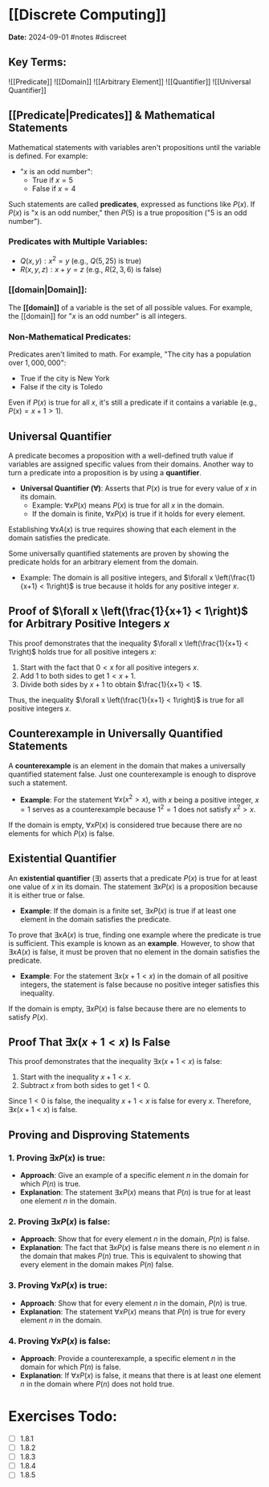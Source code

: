 # [[Discrete Computing]]
**Date:** 2024-09-01
#notes #discreet

## Key Terms:

![[Predicate]]
![[Domain]]
![[Arbitrary Element]]
![[Quantifier]]
![[Universal Quantifier]]
## [[Predicate|Predicates]] & Mathematical Statements

Mathematical statements with variables aren't propositions until the variable is defined. For example:

- "$x$ is an odd number":
  - True if $x = 5$
  - False if $x = 4$

Such statements are called **predicates**, expressed as functions like $P(x)$. If $P(x)$ is "x is an odd number," then $P(5)$ is a true proposition ("5 is an odd number").

### Predicates with Multiple Variables:
- $Q(x, y) : x^2 = y$ (e.g., $Q(5, 25)$ is true)
- $R(x, y, z) : x + y = z$ (e.g., $R(2, 3, 6)$ is false)

### [[domain|Domain]]:
The **[[domain]]** of a variable is the set of all possible values. For example, the [[domain]] for "$x$ is an odd number" is all integers.

### Non-Mathematical Predicates:
Predicates aren't limited to math. For example, "The city has a population over $1,000,000$":

- True if the city is New York
- False if the city is Toledo

Even if $P(x)$ is true for all $x$, it's still a predicate if it contains a variable (e.g., $P(x) = x + 1 > 1$).

## Universal Quantifier

A predicate becomes a proposition with a well-defined truth value if variables are assigned specific values from their domains. Another way to turn a predicate into a proposition is by using a **quantifier**.

- **Universal Quantifier ($\forall$)**: Asserts that $P(x)$ is true for every value of $x$ in its domain.
  - Example: $\forall x P(x)$ means $P(x)$ is true for all $x$ in the domain.
  - If the domain is finite, $\forall x P(x)$ is true if it holds for every element.

Establishing $\forall x A(x)$ is true requires showing that each element in the domain satisfies the predicate.

Some universally quantified statements are proven by showing the predicate holds for an arbitrary element from the domain.

- Example: The domain is all positive integers, and $\forall x \left(\frac{1}{x+1} < 1\right)$ is true because it holds for any positive integer $x$.

## Proof of $\forall x \left(\frac{1}{x+1} < 1\right)$ for Arbitrary Positive Integers $x$

This proof demonstrates that the inequality $\forall x \left(\frac{1}{x+1} < 1\right)$ holds true for all positive integers $x$:

1. Start with the fact that $0 < x$ for all positive integers $x$.
2. Add 1 to both sides to get $1 < x + 1$.
3. Divide both sides by $x + 1$ to obtain $\frac{1}{x+1} < 1$.

Thus, the inequality $\forall x \left(\frac{1}{x+1} < 1\right)$ is true for all positive integers $x$.

## Counterexample in Universally Quantified Statements

A **counterexample** is an element in the domain that makes a universally quantified statement false. Just one counterexample is enough to disprove such a statement.

- **Example**: For the statement $\forall x(x^2 > x)$, with $x$ being a positive integer, $x = 1$ serves as a counterexample because $1^2 = 1$ does not satisfy $x^2 > x$.

If the domain is empty, $\forall x P(x)$ is considered true because there are no elements for which $P(x)$ is false.
## Existential Quantifier

An **existential quantifier** ($\exists$) asserts that a predicate $P(x)$ is true for at least one value of $x$ in its domain. The statement $\exists xP(x)$ is a proposition because it is either true or false.

- **Example**: If the domain is a finite set, $\exists xP(x)$ is true if at least one element in the domain satisfies the predicate.

To prove that $\exists xA(x)$ is true, finding one example where the predicate is true is sufficient. This example is known as an **example**. However, to show that $\exists xA(x)$ is false, it must be proven that no element in the domain satisfies the predicate.

- **Example**: For the statement $\exists x(x + 1 < x)$ in the domain of all positive integers, the statement is false because no positive integer satisfies this inequality.

If the domain is empty, $\exists xP(x)$ is false because there are no elements to satisfy $P(x)$.

## Proof That $\exists x (x + 1 < x)$ Is False

This proof demonstrates that the inequality $\exists x (x + 1 < x)$ is false:

1. Start with the inequality $x + 1 < x$.
2. Subtract $x$ from both sides to get $1 < 0$.

Since $1 < 0$ is false, the inequality $x + 1 < x$ is false for every $x$. Therefore, $\exists x (x + 1 < x)$ is false.

## Proving and Disproving Statements

### 1. Proving $\exists xP(x)$ is true:
- **Approach**: Give an example of a specific element $n$ in the domain for which $P(n)$ is true.
- **Explanation**: The statement $\exists xP(x)$ means that $P(n)$ is true for at least one element $n$ in the domain.

### 2. Proving $\exists xP(x)$ is false:
- **Approach**: Show that for every element $n$ in the domain, $P(n)$ is false.
- **Explanation**: The fact that $\exists xP(x)$ is false means there is no element $n$ in the domain that makes $P(n)$ true. This is equivalent to showing that every element in the domain makes $P(n)$ false.

### 3. Proving $\forall xP(x)$ is true:
- **Approach**: Show that for every element $n$ in the domain, $P(n)$ is true.
- **Explanation**: The statement $\forall xP(x)$ means that $P(n)$ is true for every element $n$ in the domain.

### 4. Proving $\forall xP(x)$ is false:
- **Approach**: Provide a counterexample, a specific element $n$ in the domain for which $P(n)$ is false.
- **Explanation**: If $\forall xP(x)$ is false, it means that there is at least one element $n$ in the domain where $P(n)$ does not hold true.

# Exercises Todo: 
- [ ] 1.8.1
- [ ] 1.8.2
- [ ] 1.8.3
- [ ] 1.8.4
- [ ] 1.8.5